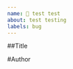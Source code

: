 ```yaml
---
name: 📝 test test
about: test testing
labels: bug
---
```


<!--
This is a recommended outline for you to follow for your blog, “[TOPIC]”.
Please fill in the data below, and @kminguez will help guide you through the process. 
Happy writing!
-->

##Title 

#Author
